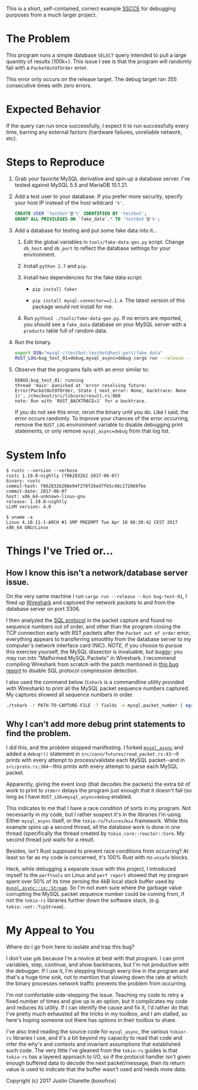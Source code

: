 This is a short, self-contained, correct example [SSCCE](http://sscce.org) for
debugging purposes from a much larger project.

# The Problem

This program runs a simple database `SELECT` query intended to pull a large
quantity of results (100k+).  This issue I see is that the program will
randomly fail with a `PacketOutOfOrder` error.

This error only occurs on the release target.  The debug target ran 355
consecutive times with zero errors.


# Expected Behavior

If the query can run once successfully, I expect it to run successfully every
time, barring any external factors (hardware failures, unreliable network, etc).


# Steps to Reproduce

1.  Grab your favorite MySQL derivative and spin up a database server.  I've
    tested against MySQL 5.5 and MariaDB 10.1.21.
2.  Add a test user to your database.  If you prefer more security, specify
    your host IP instead of the host wildcard `'%'`.

    ```sql
    CREATE USER 'testbot'@'%' IDENTIFIED BY 'testbot';
    GRANT ALL PRIVILEGES ON `fake_data`.* TO 'testbot'@'%';
    ```

3.  Add a database for testing and put some fake data into it...

    1.  Edit the global variables in `tools/fake-data-gen.py` script.  Change
        `db_host` and `db_port` to reflect the database settings for your
        environment.
    2.  Install `python 2.7` and `pip`.
    3.  Install two dependencies for the fake data script:

        *  `pip install faker`

        *  `pip install mysql-connector==2.1.4`.  The latest version of this
            package would not install for me.

    4.  Run `python2 ./tools/fake-data-gen.py`.  If no errors are reported, you
        should see a `fake_data` database on your MySQL server with a `products`
        table full of random data.

4.  Run the binary.

    ```sh
    export DSN="mysql://testbot:testbot@host:port/fake_data"
    RUST_LOG=bug_test_01=debug,mysql_async=debug cargo run --release --bin bug-test-01
    ```

5.  Observe that the programs fails with an error similar to:

        DEBUG:bug_test_01: running
        thread 'main' panicked at 'error resolving future: Error(PacketOutOfOrder, State { next_error: None, backtrace: None })', /checkout/src/libcore/result.rs:860
        note: Run with `RUST_BACKTRACE=1` for a backtrace.

    If you do not see this error, rerun the binary until you do.  Like I said,
    the error occurs randomly.  To improve your chances of the error occurring,
    remove the `RUST_LOG` environment variable to disable debugging print
    statements, or only remove `mysql_async=debug` from that log list.


# System Info

```
$ rustc --version --verbose
rustc 1.19.0-nightly (f062832b2 2017-06-07)
binary: rustc
commit-hash: f062832b208e94f2f0f26ed7fb5c48c172069fbe
commit-date: 2017-06-07
host: x86_64-unknown-linux-gnu
release: 1.19.0-nightly
LLVM version: 4.0
```

```
$ uname -a
Linux 4.10.11-1-ARCH #1 SMP PREEMPT Tue Apr 18 08:39:42 CEST 2017 x86_64 GNU/Linux
```


# Things I've Tried or...

## How I know this isn't a network/database server issue.

On the very same machine I run `cargo run --release --bin bug-test-01`, I fired
up [Wireshark][wireshark] and captured the network packets to and from the
database server on port 3306.

[wireshark]: https://www.wireshark.org/

I then analyzed the [SQL protocol][sql-protocol] in the packet capture and
found no sequence numbers out of order, and other than the program closing the
TCP connection early with RST packets after the `Packet out of order` error,
everything appears to transferring smoothly from the database server to my
computer's network interface card (NIC).  *NOTE*, if you choose to pursue this
exercise yourself, the MySQL dissector is invaluable, but buggy; you may run
into "Malformed MySQL Packets" in Wireshark.  I recommend compiling Wireshark
from scratch with the patch mentioned in [this bug
report][wireshark-bug-report] to disable SQL protocol compression detection.

[sql-protocol]: https://mariadb.com/kb/en/mariadb/clientserver-protocol/
[wireshark-bug-report]: https://bugs.wireshark.org/bugzilla/show_bug.cgi?id=13754

I also used the command below (`tshark` is a commandline utility provided with
Wireshark) to print all the MySQL packet sequence numbers captured.  My
captures showed all sequence numbers in order.

```sh
./tshark -r PATH-TO-CAPTURE-FILE -T fields -e mysql.packet_number | egrep -v '^$' | sed 's/,/\n/g' | less
```


## Why I can't add more debug print statements to find the problem.

I did this, and the problem stopped manifesting.  I forked
[`mysql_async`][mysql-async] and added a `debug!()` statement in
`src/conn/futures/read_packet.rs:43`--it prints with every attempt to
process/validate each MySQL packet--and in `src/proto.rs:304`--this prints with
every attempt to parse each MySQL packet.

Apparently, giving the event loop (that decodes the packets) the extra bit of
work to print to `stderr` delays the program just enough that it doesn't fail
(so long as I have `RUST_LOG=mysql_async=debug` enabled.

[mysql-async]: https://github.com/blackbeam/mysql_async/

This indicates to me that I have a race condition of sorts in my program.  Not
necessarily in my code, but I rather suspect it's in the libraries I'm using.
Either `mysql_async` itself, or the `tokio-rs`/`futures`/`mio` framework.
While this example spins up a second thread, all the database work is done in
one thread (specifically the thread created by `tokio_core::reactor::Core`.  My
second thread just waits for a result.

Besides, isn't Rust supposed to prevent race conditions from occurring?  At
least so far as my code is concerned, it's 100% Rust with no `unsafe` blocks.

Heck, while debugging a separate issue with this project, I introduced myself
to the `perftools` on Linux and `perf report` showed that my program spent over
50% of its time zeroing the 4kB local stack buffer used by
[`mysql_async::io::Stream`][io-mod].  So I'm not even sure where the garbage
value corrupting the MySQL packet sequence number could be coming from, if not
the `tokio-rs` libraries further down the software stack, (e.g.
`tokio::net::TcpStream`).

[io-mod]: https://github.com/blackbeam/mysql_async/blob/v0.9.3/src/io/mod.rs#L102


# My Appeal to You

Where do I go from here to isolate and trap this bug?

I don't use `gdb` because I'm a novice at best with that program.  I can print
variables, step, continue, and show backtraces, but I'm not productive with the
debugger.  If I use it, I'm stepping through every line in the program and
that's a huge time sink, not to mention that slowing down the rate at which the
binary processes network traffic prevents the problem from occurring.

I'm not comfortable side-stepping the issue.  Teaching my code to retry a fixed
number of times and give up is an option, but it complicates my code and
reduces its utility.  If I can identify the cause and fix it, I'd rather do
that.  I've pretty much exhausted all the tricks in my toolbox, and I am
stalled, so here's hoping someone out there has options in their toolbox to
share.

I've also tried reading the source code for `mysql_async`, the various
`tokior-rs` libraries I use, and it's a bit beyond my capacity to read that
code and infer the why's and contexts and invariant assumptions that
established such code.  The very little I've gleaned from the `tokio-rs` guides
is that `tokio-rs` has a layered approach to I/O, so if the protocol handler
isn't given enough buffered data to decode the next packet/message, then its
return value is used to indicate that the buffer wasn't used and needs more
data.



Copyright (c) 2017 Justin Charette (boxofrox)
